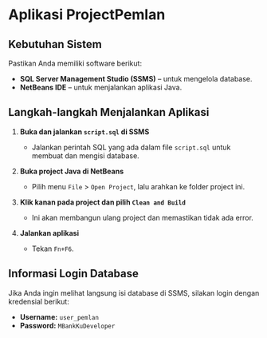# Aplikasi ProjectPemlan

## Kebutuhan Sistem

Pastikan Anda memiliki software berikut:

- **SQL Server Management Studio (SSMS)** – untuk mengelola database.
- **NetBeans IDE** – untuk menjalankan aplikasi Java.

## Langkah-langkah Menjalankan Aplikasi

1. **Buka dan jalankan `script.sql` di SSMS**
   - Jalankan perintah SQL yang ada dalam file `script.sql` untuk membuat dan mengisi database.

2. **Buka project Java di NetBeans**
   - Pilih menu `File` > `Open Project`, lalu arahkan ke folder project ini.

3. **Klik kanan pada project dan pilih `Clean and Build`**
   - Ini akan membangun ulang project dan memastikan tidak ada error.

4. **Jalankan aplikasi**
   - Tekan `Fn+F6`.

## Informasi Login Database

Jika Anda ingin melihat langsung isi database di SSMS, silakan login dengan kredensial berikut:

- **Username:** `user_pemlan`
- **Password:** `MBankKuDeveloper`